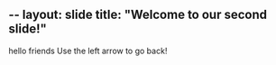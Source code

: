 --
layout: slide
title: "Welcome to our second slide!"
---
hello friends
Use the left arrow to go back!
